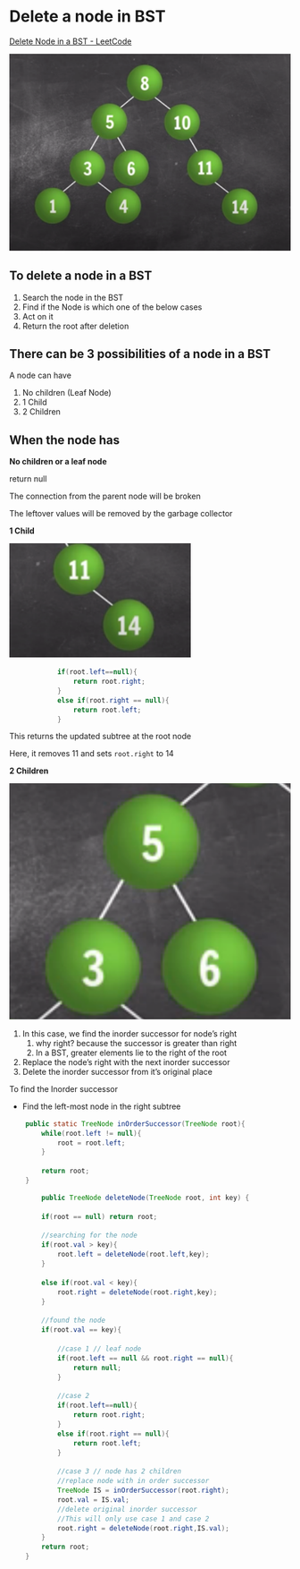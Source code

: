 # Delete a node in BST

[Delete Node in a BST - LeetCode](https://leetcode.com/problems/delete-node-in-a-bst/)

![Untitled](Delete%20a%20node%20in%20BST%203d7f131ae89d4eeb91e5df43c328a0aa/Untitled.png)

## To delete a node in a BST

1. Search the node in the BST
2. Find if the Node is which one of the below cases
3. Act on it 
4. Return the root after deletion

## There can be 3 possibilities of a node in a BST

A node can have 

1. No children (Leaf Node)
2. 1 Child
3. 2 Children

## When the node has

**No children or a leaf node** 

return null

The connection from the parent node will be broken

The leftover values will be removed by the garbage collector

**1 Child** 

![Untitled](Delete%20a%20node%20in%20BST%203d7f131ae89d4eeb91e5df43c328a0aa/Untitled%201.png)

```java
            if(root.left==null){
                return root.right;
            }
            else if(root.right == null){
                return root.left;
            }
```

This returns the updated subtree at the root node 

Here, it removes 11 and sets `root.right` to 14

**2 Children**

![Untitled](Delete%20a%20node%20in%20BST%203d7f131ae89d4eeb91e5df43c328a0aa/Untitled%202.png)

1. In this case, we find the inorder successor for node’s right
    1. why right? because the successor is greater than right
    2. In a BST, greater elements lie to the right of the root
2. Replace the node’s right with the next inorder successor 
3. Delete the inorder successor from it’s original place

To find the Inorder successor 

- Find the left-most node in the right subtree

```java
    public static TreeNode inOrderSuccessor(TreeNode root){
        while(root.left != null){
            root = root.left;
        }
        
        return root;
    }
```

```java
		public TreeNode deleteNode(TreeNode root, int key) {
        
        if(root == null) return root;
        
        //searching for the node
        if(root.val > key){
            root.left = deleteNode(root.left,key);
        }
        
        else if(root.val < key){
            root.right = deleteNode(root.right,key);
        }
        
        //found the node 
        if(root.val == key){
            
            //case 1 // leaf node
            if(root.left == null && root.right == null){
                return null;
            }
            
            //case 2
            if(root.left==null){
                return root.right;
            }
            else if(root.right == null){
                return root.left;
            }
            
            //case 3 // node has 2 children
            //replace node with in order successor 
            TreeNode IS = inOrderSuccessor(root.right);
            root.val = IS.val;
            //delete original inorder successor
            //This will only use case 1 and case 2
            root.right = deleteNode(root.right,IS.val);
        }
        return root;
    }
```